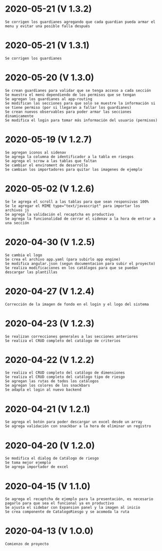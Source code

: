 # 2020-05-21 (V 1.3.2)
    Se corrigen los guardianes agregando que cada guardian pueda armar el menu y evitar una posible falla después    
# 2020-05-21 (V 1.3.1)
    Se corrigen los guardianes 
# 2020-05-20 (V 1.3.0)
    Se crean guardianes para validar que se tenga acceso a cada sección
    Se muestra el menú dependiendo de los permisos que se tengan
    Se agregan los guardianes al app-routing
    Se modifican las secciones para que solo se muestre la información si se tiene permiso (por si llegaran a fallar los guardianes)
    Se crean nuevos observables para poder armar las secciones dinamicamente
    Se modifica el login para tomar más información del usuario (permisos)
# 2020-05-19 (V 1.2.7)
    Se agregan iconos al sidenav
    Se agrega la columna de identificador a la tabla en riesgos
    Se agrega el scrow a las tablas que faltan
    Se cambiar el enviroment de desarrollo
    Se cambian los importadores para quitar las imagenes de ejemplo
# 2020-05-02 (V 1.2.6)
    Se le agrega el scroll a las tablas para que sean responsivas 100%    
    Se le agregar el MIME type="text/javascript" para importar los archivos js
    Se agrega la validación el recaptcha en productivo
    Se agrega la funcionalidad de cerrar el sidenav a la hora de entrar a una sección
# 2020-04-30 (V 1.2.5)
    Se cambia el logo
    Se crea el archivo app.yaml (para subirlo app engine)
    Se modifica angular.json (segun documentacion para subir el proyecto)
    Se realiza modificaciones en los catálogos para que se puedan descargar las plantillas    
# 2020-04-27 (V 1.2.4)
    Corrección de la imagen de fondo en el login y el logo del sistema
# 2020-04-23 (V 1.2.3)
    Se realizan correcciones generales a las secciones anteriores
    Se realiza el CRUD completo del catálogo de criterios
# 2020-04-22 (V 1.2.2)
    Se realiza el CRUD completo del catálogo de dimensiones
    Se realiza el CRUD completo del catálogo tipo de riesgo 
    Se agregan las rutas de todos los catálogos   
    Se agregan los colores de los snackbars    
    Se adapta el login al nuevo backend
# 2020-04-21 (V 1.2.1)
    Se agrega el botón para poder descargar un excel desde un array 
    Se agrega validación con snackbar a la hora de eliminar un registro
# 2020-04-20 (V 1.2.0)
    Se modifica el dialog de Catálogo de riesgo
    Se toma mejor ejemplo
    Se agrega importador de excel
# 2020-04-15 (V 1.1.0)
    Se agrega el recaptcha de ejemplo para la presentación, es necesario pagarlo para que sea el funcional ya en productivo
    Se ajusta el sidebar con Expansion panel y la imagen al inicio
    Se crea componente de CatalogoRiesgo y se acomoda la ruta
# 2020-04-13 (V 1.O.0)
    Comienzo de proyecto